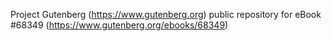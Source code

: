 Project Gutenberg (https://www.gutenberg.org) public repository for
eBook #68349 (https://www.gutenberg.org/ebooks/68349)
